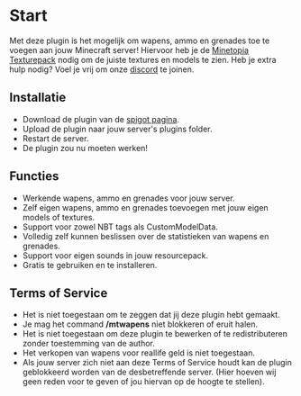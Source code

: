 # Start
Met deze plugin is het mogelijk om wapens, ammo en grenades toe te voegen aan jouw Minecraft server! Hiervoor heb je de [Minetopia Texturepack](https://texturepacks.dusdavidgames.nl/Minetopia_v1.12_Latest.zip) nodig om de juiste textures en models te zien. Heb je extra hulp nodig? Voel je vrij om onze [discord](https://discord.gg/AvRpCUZ) te joinen.

## Installatie
- Download de plugin van de [spigot pagina](https://www.spigotmc.org/resources/mt-wapens.76350/).
- Upload de plugin naar jouw server's plugins folder.
- Restart de server.
- De plugin zou nu moeten werken!

## Functies
- Werkende wapens, ammo en grenades voor jouw server.
- Zelf eigen wapens, ammo en grenades toevoegen met jouw eigen models of textures.
- Support voor zowel NBT tags als CustomModelData.
- Volledig zelf kunnen beslissen over de statistieken van wapens en grenades.
- Support voor eigen sounds in jouw resourcepack.
- Gratis te gebruiken en te installeren.

## Terms of Service
- Het is niet toegestaan om te zeggen dat jij deze plugin hebt gemaakt.
- Je mag het command **/mtwapens** niet blokkeren of eruit halen.
- Het is niet toegestaan om deze plugin te bewerken of te redistributeren zonder toestemming van de author.
- Het verkopen van wapens voor reallife geld is niet toegestaan.
- Als jouw server zich niet aan deze Terms of Service houdt kan de plugin geblokkeerd worden van de desbetreffende server. (Hier hoeven wij geen reden voor te geven of jou hiervan op de hoogte te stellen).